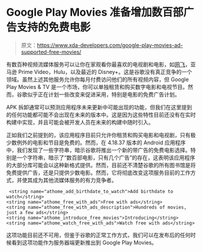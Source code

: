 # Google Play Movies 准备增加数百部广告支持的免费电影

> 原文：<https://www.xda-developers.com/google-play-movies-ad-supported-free-movies/>

有数百种视频流媒体服务可以让你在家观看你最喜欢的电视剧和电影，如[网飞](https://www.xda-developers.com/netflix-hdr-samsung-galaxy-s20-more-phones/)，亚马逊 Prime Video，Hulu，以及最近的 Disney+。这是谷歌没有真正竞争的一个领域。虽然上述其他服务允许你每月付费访问他们的所有视频内容，但 Google Play Movies & TV 是一个市场，你可以单独租赁和购买数字电影和电视节目。然而，谷歌似乎正在计划一些改变来促进采用，特别是电影的免费广告计划。

APK 拆卸通常可以预测应用程序未来更新中可能出现的功能，但我们在这里提到的任何功能都可能不会出现在未来的版本中。这是因为这些特性目前还没有在实时构建中实现，并且可能会被开发人员在未来的构建中随时引入。

正如我们之前提到的，该应用程序目前只允许你租赁和购买电影和电视剧，只有极少数例外的电影和节目是免费的。然而，在 4.18.37 版本的 Android 应用程序中，我们发现了一些字符串，暗示谷歌将推出一个新的带广告的免费电影选择。特别是一个字符串，暗示了“数百部电影，只有几个广告”的存在，这表明该应用程序的大部分库可能会以这种新格式提供。然而，目前还不清楚谷歌的所有图书馆是将免费提供广告，还是只提供少数电影。然而，它将彻底改变这项服务目前的工作方式，并使其成为其他流媒体服务的有力竞争者。

```
 <string name="athome_add_birthdate_to_watch">Add birthdate to watch</string>
<string name="athome_free_with_ads">Free with ads</string>
<string name="athome_free_with_ads_description">Hundreds of movies, just a few ads</string>
<string name="athome_introduce_free_movies">Introducing</string>
<string name="athome_watch_free_with_ads">Watch free with ads</string> 
```

这项功能目前还不可用，但鉴于谷歌的正常工作方式，我们可以在发布后的任何时候看到这项功能作为服务器端更新推出到 Google Play Movies。